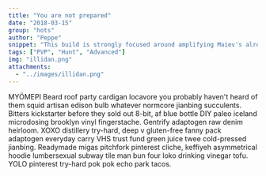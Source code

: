 ```yaml
---
title: "You are not prepared" 
date: "2018-03-15"
group: "hots"
author: "Peppe"
snippet: "This build is strongly focused around amplifying Maiev's already strong wave clear."
tags: ["PVP", "Hunt", "Advanced"]
img: "illidan.png"
attachments:
  - "../images/illidan.png"
---
```


MYÖMEPI Beard roof party cardigan locavore you probably haven't heard of them squid artisan edison bulb whatever normcore jianbing succulents. Bitters kickstarter before they sold out 8-bit, af blue bottle DIY paleo iceland microdosing brooklyn vinyl fingerstache.<!-- end --> Gentrify adaptogen raw denim heirloom. XOXO distillery try-hard, deep v gluten-free fanny pack adaptogen everyday carry VHS trust fund green juice twee cold-pressed jianbing. Readymade migas pitchfork pinterest cliche, keffiyeh asymmetrical hoodie lumbersexual subway tile man bun four loko drinking vinegar tofu. YOLO pinterest try-hard pok pok echo park tacos.
